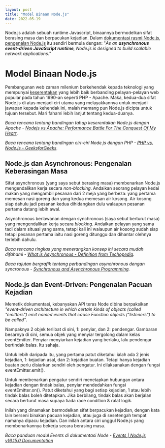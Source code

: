 ```yaml
---
layout: post
title: "Model Binaan Node.js"
date: 2022-05-19
---
```


Node.js adalah sebuah runtime Javascript, binaannya bermodelkan sifat berasing masa dan berpacukan kejadian. Dalam [dokumentasi rasmi Node.js](https://nodejs.org/), [pengenalan Node.js](https://nodejs.org/en/about/) itu sendiri bermula dengan: "*As an **asynchronous event-driven JavaScript runtime**, Node.js is designed to build scalable network applications.*"

Model Binaan Node.js
====================

Pembangunan web zaman milenium berkehendak kepada teknologi yang mempunyai [keserentakan](https://ms.wikipedia.org/wiki/Keserentakan_(sains_komputer)) yang lebih baik berbanding pelayan-pelayan web popular pada tahun 1990-an seperti PHP - Apache. Maka, kedua-dua sifat Node.js di atas menjadi ciri utama yang melayakkannya untuk menjadi jawapan kepada kehendak ini, malah memang pun Node.js dicipta untuk tujuan tersebut. Mari fahami lebih lanjut tentang kedua-duanya.

*Baca rencana tentang bandingan tahap keserentakan Node.js dengan Apache - [Nodejs vs Apache: Performance Battle For The Conquest Of My Heart](https://dev.to/emiliosp/nodejs-vs-apache-performance-battle-for-the-conquest-of-my-5c4n).*

*Baca rencana tentang bandingan ciri-ciri Node.js dengan PHP - [PHP vs. Node.js - GeeksforGeeks](https://www.geeksforgeeks.org/php-vs-node-js/#:~:text=PHP%20scripts%20have%20an%20extension,Chrome's%20JavaScript%20Engine(V8)).*

Node.js dan Asynchronous: Pengenalan Keberasingan Masa
------------------------------------------------------

Sifat asynchronous (yang saya sebut berasing masa) membenarkan Node.js mengendalikan kerja secara *non-blocking*. Andaikan seorang pelayan kedai makan yang mengambil pesanan dari 2 meja yang berbeza: yang pertama memesan nasi goreng dan yang kedua memesan air kosong. Air kosong siap dahulu jadi pesanan kedua dihidangkan dulu walaupun pesanan pertama datang lebih awal. 

Asynchronous berlawanan dengan synchronous (saya sebut berturut masa) yang mengendalikan kerja secara *blocking*. Andaikan pelayan yang sama tadi dalam situasi yang sama, tetapi kali ini walaupun air kosong sudah siap tetapi pesanan pertama iaitu nasi goreng ditunggu dan dihantar olehnya terlebih dahulu.

*Baca rencana ringkas yang menerangkan konsep ini secara mudah difahami - [What is Asynchronous - Definition from Techopedia](https://www.techopedia.com/definition/17757/asyncronous).*

*Baca rajutan bergrafik tentang perbandingan asynchronous dengan syncronous - [Synchronous and Asynchronous Programming](https://twitter.com/Rapid_API/status/1527636774037639168?s=20&t=1DFr9gc_CwDenDr1y3b0vg).*

Node.js dan Event-Driven: Pengenalan Pacuan Kejadian
----------------------------------------------------

Memetik dokumentasi, kebanyakan API teras Node dibina berpaksikan *"event-driven architecture in which certain kinds of objects (called "emitters") emit named events that cause Function objects ("listeners") to be called"*.

Nampaknya 2 objek terlibat di sini, 1: penyiar, dan 2: pendengar. Gambaran besarnya di sini, semua objek yang menyiar tergolong dalam kelas eventEmitter. Penyiar menyiarkan kejadian yang berlaku, lalu pendengar bertindak balas. Itu sahaja.

Untuk lebih daripada itu, yang pertama patut diketahui ialah ada 2 jenis kejadian, 1: kejadian asal, dan 2: kejadian buatan. Tetapi hanya kejadian buatan perlu disiarkan sendiri oleh pengatur. Ini dilaksanakan dengan fungsi eventEmitter.emit().

Untuk membenarkan pengatur sendiri menetapkan hubungan antara kejadian dengan tindak balas, penyiar mendedahkan fungsi eventEmitter.on(). Patut diketahui yang bagi setiap kejadian, 1 atau lebih tindak balas boleh ditetapkan. Jika berbilang, tindak balas akan berjalan secara berturut masa supaya tiada race condition & ralat logik.

Inilah yang dinamakan bermodelkan sifat berpacukan kejadian, dengan kata lain berseni binakan pacuan kejadian, atau juga di sesetengah tempat namanya dipacu kejadian. Dan inilah antara ciri unggul Node.js yang membenarkannya bekerja secara berasing masa.

*Baca panduan modul Events di dokumentasi Node - [Events | Node.js v16.15.0 Documentation](https://nodejs.org/dist/latest-v16.x/docs/api/events.html#events)*



